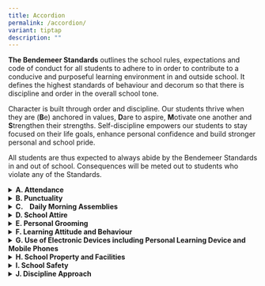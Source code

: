 ```yaml
---
title: Accordion
permalink: /accordion/
variant: tiptap
description: ""
---
```

<p><strong>The Bendemeer Standards</strong> outlines the school rules, expectations
and code of conduct for all students to adhere to in order to contribute
to a conducive and purposeful learning environment in and outside school.
It defines the highest standards of behaviour and decorum so that there
is discipline and order in the overall school tone.</p>
<p>Character is built through order and discipline. Our students thrive when
they are (<strong>B</strong>e) anchored in values, <strong>D</strong>are
to aspire, <strong>M</strong>otivate one another and <strong>S</strong>trengthen
their strengths. Self-discipline empowers our students to stay focused
on their life goals, enhance personal confidence and build stronger personal
and school pride.</p>
<p>All students are thus expected to always abide by the Bendemeer Standards
in and out of school. Consequences will be meted out to students who violate
any of the Standards.</p>
<p></p>
<div data-type="detailGroup" class="isomer-accordion isomer-accordion-white">
<details class="isomer-details">
<summary><strong>A. Attendance</strong>
</summary>
<div data-type="detailsContent" class="isomer-details-content">
<ul data-tight="true" class="tight">
<li>
<p>Any absenteeism for any school day, including Co-Curricular Activities
(CCAs), and/or school planned programmes must be accompanied by an official
medical certificate (MC) from a medical practitioner registered with the
Singapore Medical Association.</p>
</li>
<li>
<p>Parent/Guardian’s letter is only accepted for three days of absence per
semester.</p>
</li>
<li>
<p>Only a MC is allowed for student’s absence from any assessment (school-based
assessment or national examinations).</p>
</li>
<li>
<p>The MC or parent/guardian’s letter must be submitted within <u>one</u> day
upon return to school. The school reserves the right to request for any
documentation where required. Failing which, the student will obtain a
zero mark.</p>
</li>
<li>
<p>Any wilful absenteeism will be severely dealt with. Truancy is a serious
offence. Students who are absent without valid reasons will face serious
disciplinary consequences.</p>
</li>
<li>
<p>Students are not allowed to leave the school before his/her last period
ends.</p>
</li>
<li>
<p>In the event that a student is unwell during school hours, the School’s
administrative personnel will inform the student’s parent or legal guardian
to take him/her to see a medical doctor or home from school.</p>
</li>
<li>
<p>Students should not travel overseas during the school days. Written permission
must be sought from the Principal should there be a valid reason to. &nbsp;</p>
</li>
</ul>
</div>
</details>
<details class="isomer-details">
<summary><strong>B. Punctuality</strong>
</summary>
<div data-type="detailsContent" class="isomer-details-content">
<p>Punctuality reflects self-discipline and respect, and is critical to students’
academic achievement.</p>
<ul data-tight="true" class="tight">
<li>
<p>Students are expected to be present at the assembly area for our flag-raising
ceremony and attendance-taking at <em><u>7.30am sharp. </u></em>Table 1
reflects the assembly area for the school days. Those who are not present
at 7.30am are considered late.</p>
</li>
<li>
<p>Students are expected to be punctual for all school-related programmes
and activities, including lessons, assessments, CCA sessions and/or other
school-planned or facilitated activities in or outside school.</p>
</li>
<li>
<p>Students are expected to submit quality homework/tasks on time. Any delay
may result in consequences such as a reduction in marks.</p>
</li>
</ul>
</div>
</details>
<details class="isomer-details">
<summary><strong>C.&nbsp;&nbsp;&nbsp; Daily Morning Assemblies</strong>
</summary>
<div data-type="detailsContent" class="isomer-details-content">
<p>Our daily morning assemblies allow us to gather as a school community
to start the day right through the flag-raising, singing of our National
Anthem and recital of our Pledge.&nbsp;The morning music played at 7.23am
is a signal for students to make their way quickly to the assembly area,
if they are not there yet.</p>
<ul data-tight="true" class="tight">
<li>
<p>All students are expected to be present at the assembly for our flag-raising
ceremony and attendance-taking at <em><u>7.30am sharp</u></em>.</p>
</li>
<li>
<p>Monday Morning Assemblies:</p>
<ul data-tight="true" class="tight">
<li>
<p>Students are expected to be their full school uniform with school tie
for every Monday Morning Assembly.</p>
</li>
<li>
<p>Students must sing the School Song and recite the Student Bendemeerian
Code with pride and respect.</p>
</li>
<li>
<p>Students may only remove their school tie after Monday Morning Assembly
in their respective classrooms.</p>
</li>
</ul>
</li>
<li>
<p><strong>Students who are Singapore Citizens must sing the National Anthem and take the Pledge. Students will take the Pledge with the right fist placed over the heart. </strong>All
students must show respect and stand at attention during the flag-raising
ceremony where the National Anthem is being sung and the Pledge is being
recited, and when announcements are made, and attendance is being taken.</p>
</li>
</ul>
</div>
</details>
<details class="isomer-details">
<summary><strong>D. School Attire</strong>
</summary>
<div data-type="detailsContent" class="isomer-details-content">
<p>Wearing our school uniforms appropriately and neatly reflects commitment,
respect and a sense of belonging to the school community. Students are
expected to be presentable in our school attire to reflect personal and
school pride at all times.</p>
<p>&nbsp;</p>
<ul data-tight="true" class="tight">
<li>
<p><strong>Students are to wear the prescribed school uniform. Any modification to the uniform is not allowed.</strong>
</p>
</li>
<li>
<p>Students are expected to be in their full school uniform with school tie
for every Monday Morning Assembly, school events such as Speech &amp; Awards
Day, and any other events specified.</p>
</li>
<li>
<p>Students are expected to be properly attired and presentable in the school
full and half uniform at all times (except full school uniform for Monday
Morning Assemblies), with the exception of Physical Education (PE) lessons
and CCA sessions where the PE and CCA attires are permitted.&nbsp;</p>
</li>
<li>
<p>Only approved Class and CCA T-shirts may be worn on odd week Fridays and
even week Thursdays.</p>
</li>
<li>
<p>All school shirts/blouses and T-shirts are to be neatly tucked in at all
times, whether students are in and out of school. The only exception is
when students are having their PE lessons or sports CCA sessions.</p>
</li>
<li>
<p>Students are expected to change into half uniform immediately after their
PE lessons.</p>
</li>
<li>
<p>School bottoms (bermudas, pants, shorts and skirts) must be worn at the
waist. School bermudas and skirts must be at knee’s length while school
pants with the school belt must cover the ankles and cannot be tapered.</p>
</li>
<li>
<p>Students are expected to wear only 100% white socks that cover above the
ankles, and mainly white shoes for school. No other footwear is permitted
unless permission is sought through parents/guardian’s letter and supporting
medical documents from the Form Teacher(s) and Year Head on medical grounds.</p>
</li>
<li>
<p>Students who fail to meet the required standard of the school will be
required to rectify the problem before they are allowed to join in the
lesson.</p>
</li>
<li>
<p>Students are expected to come to school and return home in their school
uniform.</p>
</li>
</ul>
</div>
</details>
<details class="isomer-details">
<summary><strong>E. Personal Grooming</strong>
</summary>
<div data-type="detailsContent" class="isomer-details-content">
<p>Proper personal grooming fosters self-confidence and is critical to nurturing
one’s growing identity as a self-respecting and self-disciplined young
adult.</p>
<p>&nbsp;</p>
<ul data-tight="true" class="tight">
<li>
<p>Students are expected to be well-groomed at all times. This includes caring
for their personal hygiene, cleanliness and school attire.</p>
</li>
<li>
<p><strong>Male students must be clean-shaven and neat in appearance at all times.</strong>
</p>
</li>
<li>
<p>Spot checks on students’ school attire and personal grooming is conducted
every morning and at other appropriate times. Students who fail to comply
with the standards expected will face disciplinary consequences.</p>
</li>
<li>
<p>Students are to refer to <strong>Annex A</strong> for the <strong>Personal Grooming Standards</strong>.</p>
</li>
</ul>
</div>
</details>
<details class="isomer-details">
<summary><strong>F. Learning Attitude and Behaviour</strong>
</summary>
<div data-type="detailsContent" class="isomer-details-content">
<p>A positive learning attitude and behaviour towards learning brings one
midway towards success. Students are encouraged to be fully engaged and
respectful during all school lessons and activities.&nbsp; &nbsp;</p>
<p><strong>&nbsp;</strong>
</p>
<ul data-tight="true" class="tight">
<li>
<p>All students are expected to be punctual for their lessons and school
activities. Attendance will be taken at the start of each lesson. Perpetual
latecomers will face disciplinary actions.</p>
</li>
<li>
<p>Students are reminded to be respectful to all teachers and school staff,
including administrative, logistics and cleaning personnel and fellow students.
They are to greet them respectfully.</p>
</li>
<li>
<p>Students must have the necessary learning materials (e.g. stationery,
books, notes) so that proper learning can take place. Students are encouraged
to share with their Form Teacher(s) should there be any difficulties purchasing
them. Recalcitrant students who always do not have their materials may
face disciplinary consequences.</p>
</li>
<li>
<p>Students are expected to be attentive, participate actively during lessons,
file and organize their files and notes, and submit quality assignments
and homework punctually. They are reminded to consult teachers when in
doubt.</p>
</li>
<li>
<p>Students are expected to seek permission from their teachers if there
is a need to leave the classroom/learning venue with a Lesson Exit Pass
issued by the teacher. Without which, they may face disciplinary actions
for leaving.</p>
</li>
<li>
<p>Students are expected to keep all learning venues clean, neat and tidy
at all times. All fans, lights and air purifiers are to be switched off
when not in use. Classrooms are to be locked by the Class Chairperson when
no one is in the classroom.</p>
</li>
<li>
<p>No food or sweetened drinks are to be brought from the canteen to the
classrooms. All food and sweetened drinks are to be consumed in the school
canteen. Only dry snacks are permitted to be taken in the classrooms with
the teacher’s permission.</p>
</li>
<li>
<p><strong>All students are not allowed to have any weapon in their possession. They are also not allowed to bring any weapon-like item which can be used or intended to be used to cause harm to self or others.</strong>
</p>
</li>
</ul>
</div>
</details>
<details class="isomer-details">
<summary><strong>G. Use of Electronic Devices including Personal Learning Device and Mobile Phones</strong>
</summary>
<div data-type="detailsContent" class="isomer-details-content">
<p>Students are to exercise self-discipline and responsibility in managing
their use of electronic devices (e.g., mobile phones, headphones, tablets,
gaming consoles) so that the quality of learning is not compromised. They
are also expected to be discerning, respectful and responsible in their
online/cyber behaviour.&nbsp;</p>
<p>&nbsp;</p>
<ul data-tight="true" class="tight">
<li>
<p>Personal electronic devices such as mobile phones, earphones or game consoles
are not allowed during any school-organised learning activity which includes
lessons, outside/after school activities (e.g. learning journeys and competitions)
and CCA sessions.</p>
</li>
<li>
<p>All mobile phones are to be switched off and kept inside students’ lockers
before the start of the first period till the last period.</p>
</li>
<li>
<p>Mobile phones may be retrieved during recess and lunch breaks but must
be immediately kept in their lockers before the start of the period after
recess/lunch.</p>
</li>
<li>
<p>Students who use their electronic devices such as the mobile phones during
curriculum time will have their devices/mobile phones confiscated. Recalcitrant
students will face disciplinary consequences.</p>
</li>
<li>
<p>Students are expected to ensure responsible and ethical use of technology,
including their electronic devices and the internet. It should not bring
disrepute to themselves, the school, any staff or student, and not infringe
on the laws.</p>
</li>
<li>
<p>Any misuse or inappropriate use to abuse or hurt the school, staff, students
or member of the public will have their devices confiscated. They are also
subjected to severe disciplinary actions.</p>
</li>
<li>
<p>Inappropriate behaviour includes spam, scamming/phishing, personal attacks,
accessing/possessing/circulating pornography, posting of materials that
are inappropriate on any platforms, taking of photographs and videos of
school staff, students or any member of the public without their permission.</p>
</li>
<li>
<p>Smartwatches are not permitted for communication (e.g., calls and text
messages) during school hours. Smartwatches are not permitted during school-based
assessment and national examinations. Any student caught using will be
taken as cheating and a zero mark will be given.</p>
</li>
<li>
<p>All Personal Learning Devices (PLDs) must be stored in the student lockers
during school hours unless actively being used for learning purposes as
directed by a teacher. Students must safe-keep their PLDs in their lockers
when they leave their classroom during recess, lunch, PE lessons, CCA sessions
or any out-of-class activities that do not require the use of PLDs.</p>
<ul data-tight="true" class="tight">
<li>
<p>PLDs should be switched off and placed securely within the lockers to
prevent accidental damage or disruption during class time.</p>
</li>
<li>
<p>Students are responsible for keeping their PLDs charged and ready for
use when needed for instructional/learning activities.</p>
</li>
<li>
<p>Students are to bring their PLDs home daily to be charged fully before
bringing them back to school the next school day. Strictly no storage of
PLDs inside the lockers overnight.</p>
</li>
</ul>
</li>
<li>
<p>Students are responsible for the safekeeping of their items stored including
their personal electronic devices such as their mobile phones and their
PLDs. The school is not responsible for any loss or damage to the items
stored in the lockers.</p>
</li>
<li>
<p>The use of PLD and School ICT resources is also guided by the Acceptable
Use Policy (AUP).</p>
</li>
<li>
<p>Any loss of personal items or PLDs must be reported to the Form Teacher(s),
Head of Department/Subject Head of ICT immediately.</p>
</li>
</ul>
</div>
</details>
<details class="isomer-details">
<summary><strong>H. School Property and Facilities</strong>
</summary>
<div data-type="detailsContent" class="isomer-details-content">
<p>Keeping our school clean and well-maintained is everyone’s responsibility.
Having well-maintained school premises and facilities is important to our
safety and well-being.</p>
<p>&nbsp;</p>
<ul data-tight="true" class="tight">
<li>
<p>Students are expected to take responsibility for the cleanliness of the
school environment. Students should maintain a conducive learning environment
by keeping all learning venues (such as the classrooms and laboratories/workshops/kitchens/music
room/field) and common spaces (such as the School Canteen, Library, Student
Café and Study Areas) clean and tidy after use.</p>
</li>
<li>
<p>Students are also expected to take the initiative to pick up litter to
keep the school compound clean.</p>
</li>
<li>
<p>Students are expected to take good care of school property such as student
tables, chairs, lockers, toilets, canteen and classroom IT facilities among
others.</p>
</li>
<li>
<p>Students are to report damage or misuse of school property immediately
to the school staff.</p>
</li>
<li>
<p>Students who have damaged any school property are expected to admit to
the mistake and make good any damage. He/She may face any disciplinary
consequences.</p>
</li>
</ul>
</div>
</details>
<details class="isomer-details">
<summary><strong>I. School Safety</strong>
</summary>
<div data-type="detailsContent" class="isomer-details-content">
<p>Besides ensuring the good condition of the school, it is also every student’s
responsibility to ensure the school compound and facilities are safe and
secure.</p>
<p>&nbsp;</p>
<ul data-tight="true" class="tight">
<li>
<p>Students must maintain the safety of self and others by reporting to a
teacher immediately when any inappropriate behaviour is taking place.&nbsp;</p>
</li>
<li>
<p>Students will only use the special rooms such as the Science laboratories,
D&amp;T workshops, FCE kitchens, Music/Art rooms, computer laboratories
and other special rooms under the supervision of a teacher.</p>
</li>
<li>
<p>Students will not activate the fire extinguishers, fire hose reels and
fire alarms unless for emergency purposes.</p>
</li>
<li>
<p>Students are not permitted to enter the Staff Rooms unless accompanied
by a teacher.</p>
</li>
</ul>
</div>
</details>
<details class="isomer-details">
<summary><strong>J. Discipline Approach</strong>
</summary>
<div data-type="detailsContent" class="isomer-details-content">
<p>Students learn well when there is order and discipline. They also need
care, encouragement and space to learn from mistakes, reflect on them and
make improvements. Our discipline approach adopts an educative process
to guide students to develop self-management and responsible decision-making.
Disciplinary consequences help them to learn the consequences of their
inappropriate actions and poor choices, and take responsibility not to
repeat their mistakes.</p>
<p>&nbsp;</p>
<p>Refer to <strong>Annex B</strong> for our <strong>Disciplinary Policy</strong>.</p>
<p>&nbsp;</p>
</div>
</details>
</div>
<p></p>
